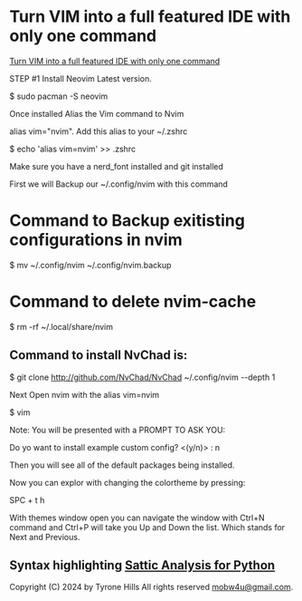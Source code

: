 # Turn VIM into a full featured IDE with only one command

[Turn VIM into a full featured IDE with only one command](https://youtu.be/Mtgo-nP_r8Y)

STEP #1 Install Neovim Latest version.

$ sudo pacman -S neovim

Once installed Alias the Vim command to Nvim

alias vim="nvim". Add this alias to your ~/.zshrc

$ echo 'alias vim=nvim' >> .zshrc

Make sure you have a nerd_font installed and git installed

First we will Backup our ~/.config/nvim with this command

# Command to Backup exitisting configurations in nvim

 $ mv ~/.config/nvim ~/.config/nvim.backup

# Command to delete nvim-cache

$ rm -rf ~/.local/share/nvim

## Command to install NvChad is:

$ git clone http://github.com/NvChad/NvChad ~/.config/nvim --depth 1

Next Open nvim with the alias vim=nvim

$ vim

Note: You will be presented with a PROMPT TO ASK YOU:

Do yo want to install example custom config? <(y/n)> : n

Then you will see all of the default packages being installed.

Now you can explor with changing the colortheme by pressing:

<Leader> SPC + t h
 

With themes window open you can navigate the window with Ctrl+N command
and Ctrl+P will take you Up and Down the list. Which stands for Next and
Previous.

## Syntax highlighting [Sattic Analysis for Python](https://youtu.be/4BnVeOUeZxc?list=RDCMUCWQaM7SpSECp9FELz-cHzuQ&t=352)

Copyright (C) 2024 by Tyrone Hills All rights reserved <mobw4u@gmail.com>.
